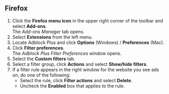 ## Firefox

1. Click the **Firefox menu icon** in the upper right corner of the toolbar and select **Add-ons**.
<br>The *Add-ons Manager* tab opens.
2. Select **Extensions** from the left menu.
3. Locate Adblock Plus and click **Options** (Windows) / **Preferences** (Mac).
4. Click **Filter preferences**.
<br>The *Adblock Plus Filter Preferences* window opens.
5. Select the **Custom filters** tab.
6. Select a filter group, click **Actions** and select **Show/hide filters**.
7. If a filter rule appears in the right window for the website you see ads on, do one of the following:
    - Select the rule, click **Filter actions** and select **Delete**.
    - Uncheck the **Enabled** box that applies to the rule.
